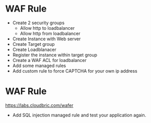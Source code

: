# WAF Rule

- Create 2 security groups
    - Allow http to loadbalancer
    - Allow http from loadbalancer
- Create Instance with Web server
- Create Target group
- Create Loadblanacer
- Register the instance within target group
- Create a WAF ACL for loadbalancer
- Add some managed rules
- Add custom rule to force CAPTCHA for your own ip address


# WAF Rule

https://labs.cloudbric.com/wafer

- Add SQL injection managed rule and test your application again.
